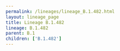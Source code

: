 ```yaml
---
permalink: /lineages/lineage_B.1.482.html
layout: lineage_page
title: Lineage B.1.482
lineage: B.1.482
parent: B.1
children: ['B.1.482']
---
```


